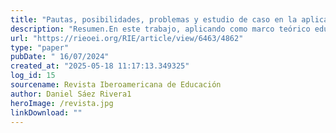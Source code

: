 ```yaml
---
title: "Pautas, posibilidades, problemas y estudio de caso en la aplicación pedagógica posmétodo del Paisaje Lingüístico en la enseñanza de lengua española en un marco universitario en España"
description: "Resumen.En este trabajo, aplicando como marco teórico educativo el posmétodo de Kumaravadivelu (1993, 1994, 2001, 2003, 2006, 2012), se pretende trazar un estado de la cuestión de la aplicación didáctica del Paisaje Lingüístico (PL) para la enseñanza de lenguas primeras y segundas, y de la lingüística. Se intentará mostrar cómo se pueden ajustar las 10 microestrategias del posmétodo a la citada aplicación pedagógica del PL en la bibliografía al uso, y dentro de esta se distinguirá entre meras propuestas didácticas y experiencias de clase, así como se propone una clasificación cuatripartita del tipo de actividades (microestrategias en la condición posmétodo de Kumaravadivelu). Tras ello, se analizará un estudio de caso de aplicación del PL en una clase introductoria al español en dos grupos, uno de control y otro experimental, en la Universidad de Granada, tratando de comprobar la hipótesis de partida de que el empleo pedagógico del PL iba a tener un impacto positivo en el desempeño de los estudiantes."
url: "https://rieoei.org/RIE/article/view/6463/4862"
type: "paper"
pubDate: " 16/07/2024"
created_at: "2025-05-18 11:17:13.349325"
log_id: 15
sourcename: Revista Iberoamericana de Educación
author: Daniel Sáez Rivera1
heroImage: /revista.jpg
linkDownload: ""
---
```



